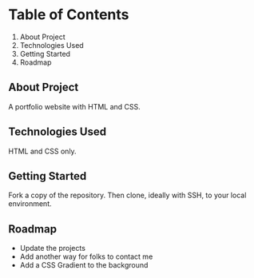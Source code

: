 # Table of Contents

1. About Project
2. Technologies Used
3. Getting Started
4. Roadmap

## About Project

A portfolio website with HTML and CSS.

## Technologies Used

HTML and CSS only.

## Getting Started

Fork a copy of the repository. Then clone, ideally with SSH, to your local environment.

## Roadmap

- Update the projects
- Add another way for folks to contact me
- Add a CSS Gradient to the background
